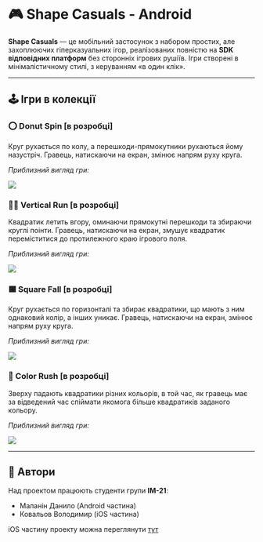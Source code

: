 
# 🎮 Shape Casuals - Android

**Shape Casuals** — це мобільний застосунок з набором простих, але захоплюючих гіперказуальних ігор, реалізованих повністю на **SDK відповідних платформ** без сторонніх ігрових рушіїв. Ігри створені в мінімалістичному стилі, з керуванням «в один клік».

---

## 🕹 Ігри в колекції

### ⭕️ Donut Spin **[в розробці]**

Круг рухається по колу, а перешкоди-прямокутники рухаються йому назустріч. Гравець, натискаючи на екран, змінює напрям руху круга.

*Приблизний вигляд гри:*

<img src="./img/01.png"/>

### 🧗‍♂️ Vertical Run **[в розробці]**

Квадратик летить вгору, оминаючи прямокутні перешкоди та збираючи круглі поінти. Гравець, натискаючи на екран, змушує квадратик переміститися до протилежного краю ігрового поля.

*Приблизний вигляд гри:*

<img src="./img/02.png"/>

### 🟦 Square Fall **[в розробці]**

Круг рухається по горизонталі та збирає квадратики, що мають з ним однаковий колір, а інших уникає. Гравець, натискаючи на екран, змінює напрям руху круга.

*Приблизний вигляд гри:*

<img src="./img/03.png"/>

### 🎨 Color Rush **[в розробці]**

Зверху падають квадратики різних кольорів, в той час, як гравець має за відведений час спіймати якомога більше квадратиків заданого кольору.

*Приблизний вигляд гри:*

<img src="./img/04.png"/>

---

## 👥 Автори

Над проектом працюють студенти групи **ІМ-21**:

- Маланін Данило (Android частина)
- Ковальов Володимир (iOS частина)

iOS частину проекту можна переглянути [тут]()
